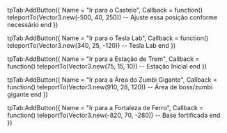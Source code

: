 tpTab:AddButton({
    Name = "Ir para o Castelo",
    Callback = function()
        teleportTo(Vector3.new(-500, 40, 250)) -- Ajuste essa posição conforme necessário
    end
})

tpTab:AddButton({
    Name = "Ir para o Tesla Lab",
    Callback = function()
        teleportTo(Vector3.new(340, 25, -120)) -- Tesla Lab
    end
})

tpTab:AddButton({
    Name = "Ir para a Estação de Trem",
    Callback = function()
        teleportTo(Vector3.new(75, 15, 10)) -- Estação Inicial
    end
})

tpTab:AddButton({
    Name = "Ir para a Área do Zumbi Gigante",
    Callback = function()
        teleportTo(Vector3.new(910, 28, 120)) -- Área de boss/zumbi gigante
    end
})

tpTab:AddButton({
    Name = "Ir para a Fortaleza de Ferro",
    Callback = function()
        teleportTo(Vector3.new(-820, 70, -280)) -- Base fortificada
    end
})
